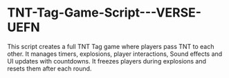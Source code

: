 # TNT-Tag-Game-Script---VERSE-UEFN
This script creates a full TNT Tag game where players pass TNT to each other. It manages timers, explosions, player interactions, Sound effects and UI updates with countdowns. It freezes players during explosions and resets them after each round.

